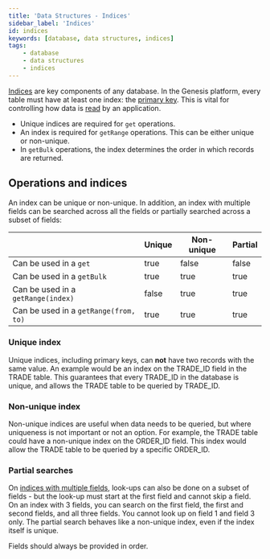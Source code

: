 ```yaml
---
title: 'Data Structures - Indices'
sidebar_label: 'Indices'
id: indices
keywords: [database, data structures, indices]
tags:
    - database
    - data structures
    - indices
---
```


[Indices](../../../database/fields-tables-views/tables/tables-basics/#indices) are key components of any database. In the Genesis platform, every table must have at least one index: the [primary key](../../../database/fields-tables-views/tables/tables-basics/#primary-key). This is vital for controlling how data is [read](../../../database/database-concepts/read/) by an application.

- Unique indices are required for `get` operations.
- An index is required for `getRange` operations. This can be either unique or non-unique.
- In `getBulk` operations, the index determines the order in which records are returned.

## Operations and indices
An index can be unique or non-unique. In addition, an index with multiple fields can be searched across all the fields or partially searched across a subset of fields:

|                                       | Unique | Non-unique | Partial |
|---------------------------------------|--------|------------|---------|
| Can be used in a `get`                | true   | false      | false   |
| Can be used in a `getBulk`            | true   | true       | true    |
| Can be used in a `getRange(index)`    | false  | true       | true    |
| Can be used in a `getRange(from, to)` | true   | true       | true    |

### Unique index

Unique indices, including primary keys, can **not** have two records with the same value. An example would be an index on the
TRADE_ID field in the TRADE table. This guarantees that every TRADE_ID in the database is unique, and allows the TRADE table to be queried by TRADE_ID.

### Non-unique index

Non-unique indices are useful when data needs to be queried, but where uniqueness is not important or not an option. For example, the
TRADE table could have a non-unique index on the ORDER_ID field. This index would allow the TRADE table to be queried
by a specific ORDER_ID.

### Partial searches

On [indices with multiple fields](../../../database/fields-tables-views/tables/tables-basics/#indices-with-multiple-fields), look-ups can also be done on a subset of fields - but the look-up must start at the first field and cannot skip a field. On an index with 3 fields, you can search on the first field, the first and second fields, and all three fields. You cannot look up on field 1 and field 3 only. The partial search behaves like a non-unique index, even if the index itself is unique.

Fields should always be provided in order. 

